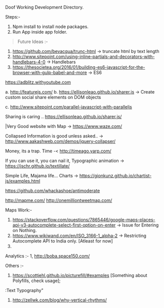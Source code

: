 Doof Working Development Directory.


Steps:-
1. Npm install to install node packages.
2. Run App inside app folder.


>Future Ideas :-

1. https://github.com/bevacqua/trunc-html -> truncate html by text length
2. http://www.sitepoint.com/using-inline-partials-and-decorators-with-handlebars-4-0 -> Handlebars
3. https://thesocietea.org/2016/01/building-es6-javascript-for-the-browser-with-gulp-babel-and-more -> ES6


https://adblitz.withyoutube.com

a. http://featurejs.com/
b. https://ellisonleao.github.io/sharer.js ->  Create custom social share elements on DOM objects

c. http://www.sitepoint.com/parallel-javascript-with-paralleljs


Sharing is caring .. https://ellisonleao.github.io/sharer.js/


|Very Good website with Map -> https://www.waze.com/

Collapsed Information is good unless asked.. -> http://www.aakashweb.com/demos/jquery-collapser/

Money, its a trap. Time -< http://timeago.yarp.com/


If you can use it, you can nail it, Typographic animation -> https://jschr.github.io/textillate/

Simple Life, Majama life... Charts -> https://gionkunz.github.io/chartist-js/examples.html

https://github.com/whackashoe/antimoderate

http://mapme.com/
http://onemilliontweetmap.com/



Maps Work:-
1. https://stackoverflow.com/questions/7865446/google-maps-places-api-v3-autocomplete-select-first-option-on-enter   -> Issue for Entering on Nothing.
2. https://www.wikiwand.com/en/ISO_3166-1_alpha-2 -> Restricting Autocomplete API to India only. [Atleast for now]
3.


Analytics :-
1, http://boba.space150.com/

Others :-
1. https://scottjehl.github.io/picturefill/#examples [Something about Polyfills, check usage];


:Text Typography"

1. http://zellwk.com/blog/why-vertical-rhythms/